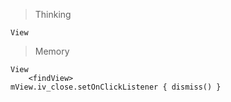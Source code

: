 > Thinking

```
View
```

> Memory

```
View
	<findView>
mView.iv_close.setOnClickListener { dismiss() }
```

